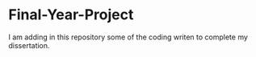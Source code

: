 # Final-Year-Project
I am adding in this repository some of the coding writen to complete my dissertation.
